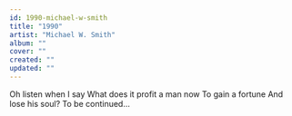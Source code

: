 ```yaml
---
id: 1990-michael-w-smith
title: "1990"
artist: "Michael W. Smith"
album: ""
cover: ""
created: ""
updated: ""
---
```


Oh listen when I say
What does it profit a man now
To gain a fortune
And lose his soul?
To be continued...